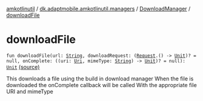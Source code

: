 [amkotlinutil](../../index.md) / [dk.adaptmobile.amkotlinutil.managers](../index.md) / [DownloadManager](index.md) / [downloadFile](./download-file.md)

# downloadFile

`fun downloadFile(url: `[`String`](https://kotlinlang.org/api/latest/jvm/stdlib/kotlin/-string/index.html)`, downloadRequest: (`[`Request`](https://developer.android.com/reference/android/app/DownloadManager/Request.html)`.() -> `[`Unit`](https://kotlinlang.org/api/latest/jvm/stdlib/kotlin/-unit/index.html)`)? = null, onComplete: ((uri: `[`Uri`](https://developer.android.com/reference/android/net/Uri.html)`, mimeType: `[`String`](https://kotlinlang.org/api/latest/jvm/stdlib/kotlin/-string/index.html)`) -> `[`Unit`](https://kotlinlang.org/api/latest/jvm/stdlib/kotlin/-unit/index.html)`)? = null): `[`Unit`](https://kotlinlang.org/api/latest/jvm/stdlib/kotlin/-unit/index.html) [(source)](https://github.com/adaptmobile-organization/amkotlinutil/tree/master/amkotlinutil/amkotlinutil/src/main/java/dk/adaptmobile/amkotlinutil/managers/DownloadManager.kt#L37)

This downloads a file using the build in download manager
When the file is downloaded the onComplete callback will be called
With the appropriate file URI and mimeType

